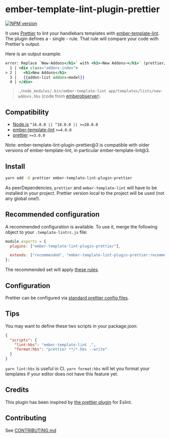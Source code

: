 # ember-template-lint-plugin-prettier

[![NPM version](https://img.shields.io/npm/v/ember-template-lint-plugin-prettier.svg?style=flat)](https://npmjs.org/package/ember-template-lint-plugin-prettier)

It uses [Prettier](https://github.com/prettier/prettier) to lint your handlebars templates with [ember-template-lint](https://github.com/ember-template-lint/ember-template-lint). The plugin defines a - single - rule. That rule will compare your code with Prettier's output.

Here is an output example:

```handlebars
error: Replace `New·Addons</h1>` with <h1>⏎New Addons⏎</h1>` (prettier/prettier) at app/templates/lists/new-addons.hbs:2:5:
  1 | <div class="addons-index">
> 2 |   <h1>New Addons</h1>
  3 |   {{addon-list addons=model}}
  4 | </div>
```

> `./node_modules/.bin/ember-template-lint app/templates/lists/new-addons.hbs` (code from [emberobserver](https://github.com/emberobserver/client)).

## Compatibility

- [Node.js](https://nodejs.org/) `^16.0.0 || ^18.0.0 || >=20.0.0`
- [ember-template-lint](https://github.com/ember-template-lint/ember-template-lint/) `>=4.0.0`
- [prettier](https://prettier.io/) `>=3.0.0`

Note: ember-template-lint-plugin-prettier@3 is compatible with older versions of
ember-template-lint, in particular ember-template-lint@3.

## Install

```sh
yarn add -D prettier ember-template-lint-plugin-prettier
```

As peerDependencies, `prettier` and `ember-template-lint` will have to be installed in your project. Prettier version local to the project will be used (not any global one!).

## Recommended configuration

A recommended configuration is available. To use it, merge the following object
to your `.template-lintrc.js` file:

```js
module.exports = {
  plugins: ["ember-template-lint-plugin-prettier"],

  extends: ["recommended", "ember-template-lint-plugin-prettier:recommended"]
};
```

The recommended set will apply [these rules](https://github.com/ember-template-lint/ember-template-lint-plugin-prettier/blob/v1.1.0-beta.0/lib/config/recommended.js).

## Configuration

Prettier can be configured via [standard prettier config files](https://prettier.io/docs/en/configuration.html).

## Tips

You may want to define these two scripts in your package.json:

```json
{
  "scripts": {
    "lint:hbs": "ember-template-lint .",
    "format:hbs": "prettier **/*.hbs --write"
  }
}
```

`yarn lint:hbs` is useful in CI. `yarn format:hbs` will let you format your templates if your editor does not have this feature yet.

## Credits

This plugin has been inspired by [the prettier plugin](https://github.com/prettier/eslint-plugin-prettier) for Eslint.

## Contributing

See [CONTRIBUTING.md](https://github.com/ember-template-lint/ember-template-lint-plugin-prettier/blob/main/CONTRIBUTING.md)
